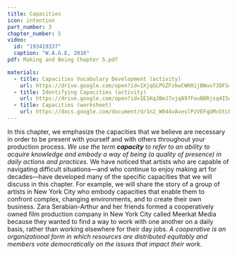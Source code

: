 ```yaml
---
title: Capacities
icon: intention
part_number: 3
chapter_number: 5
video:
  id: "193419337"
  caption: "W.A.G.E, 2016"
pdf: Making and Being Chapter 5.pdf

materials:
  - title: Capacities Vocabulary Development (activity)
    url: https://drive.google.com/open?id=1XjqGLPGZFzkwCWHXijBWuv7JDFS4OxB3
  - title: Identifying Capacities (activity)
    url: https://drive.google.com/open?id=1E1KqJBmJ7xjq897FouBBRjsq4I5oQIBn
  - title: Capacities (worksheet)
    url: https://docs.google.com/document/d/1n2_W044vAveslPzVEFqUMcGtLEIM28t2vuihk1mrG8U/edit
---
```


In this chapter, we emphasize the capacities that we believe are necessary in order to be present with yourself and with others throughout your production process. _We use the term **capacity** to refer to an ability to acquire knowledge and embody a way of being (a quality of presence) in daily actions and practices._ We have noticed that artists who are capable of navigating difficult situations—and who continue to enjoy making art for decades—have developed many of the specific capacities that we will discuss in this chapter. For example, we will share the story of a group of artists in New York City who embody capacities that enable them to confront complex, changing environments, and to create their own business. Zara Serabian-Arthur and her friends formed a cooperatively owned film production company in New York City called Meerkat Media because they wanted to find a way to work with one another on a daily basis, rather than working elsewhere for their day jobs. _A cooperative is an organizational form in which resources are distributed equitably and members vote democratically on the issues that impact their work._
